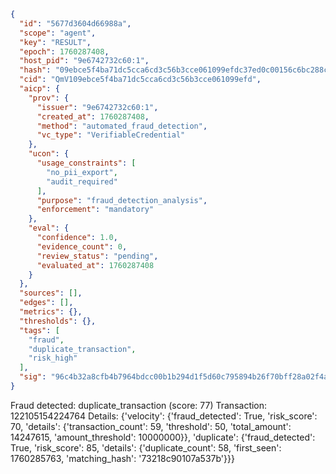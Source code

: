 ```json
{
  "id": "5677d3604d66988a",
  "scope": "agent",
  "key": "RESULT",
  "epoch": 1760287408,
  "host_pid": "9e6742732c60:1",
  "hash": "09ebce5f4ba71dc5cca6cd3c56b3cce061099efdc37ed0c00156c6bc288c2e73",
  "cid": "QmV109ebce5f4ba71dc5cca6cd3c56b3cce061099efd",
  "aicp": {
    "prov": {
      "issuer": "9e6742732c60:1",
      "created_at": 1760287408,
      "method": "automated_fraud_detection",
      "vc_type": "VerifiableCredential"
    },
    "ucon": {
      "usage_constraints": [
        "no_pii_export",
        "audit_required"
      ],
      "purpose": "fraud_detection_analysis",
      "enforcement": "mandatory"
    },
    "eval": {
      "confidence": 1.0,
      "evidence_count": 0,
      "review_status": "pending",
      "evaluated_at": 1760287408
    }
  },
  "sources": [],
  "edges": [],
  "metrics": {},
  "thresholds": {},
  "tags": [
    "fraud",
    "duplicate_transaction",
    "risk_high"
  ],
  "sig": "96c4b32a8cfb4b7964bdcc00b1b294d1f5d60c795894b26f70bff28a02f4ae9a"
}
```

Fraud detected: duplicate_transaction (score: 77)
Transaction: 122105154224764
Details: {'velocity': {'fraud_detected': True, 'risk_score': 70, 'details': {'transaction_count': 59, 'threshold': 50, 'total_amount': 14247615, 'amount_threshold': 10000000}}, 'duplicate': {'fraud_detected': True, 'risk_score': 85, 'details': {'duplicate_count': 58, 'first_seen': 1760285763, 'matching_hash': '73218c90107a537b'}}}